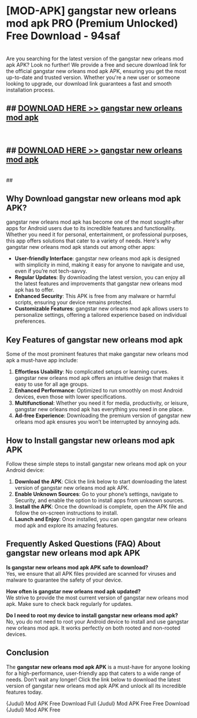 # [MOD-APK] gangstar new orleans mod apk PRO (Premium Unlocked) Free Download - 94saf <br>
<br>
Are you searching for the latest version of the gangstar new orleans mod apk APK? Look no further! We provide a free and secure download link for the official gangstar new orleans mod apk APK, ensuring you get the most up-to-date and trusted version. Whether you're a new user or someone looking to upgrade, our download link guarantees a fast and smooth installation process.


## ##  [DOWNLOAD HERE >> gangstar new orleans mod apk](http://leaked.freeplayer.one?title=gangstar_new_orleans_mod_apk&ref=23)
  <br>

##  ## [DOWNLOAD HERE >> gangstar new orleans mod apk](http://leaked.freeplayer.one?title=gangstar_new_orleans_mod_apk&ref=23)
  <br>
  ##



## Why Download gangstar new orleans mod apk APK?

gangstar new orleans mod apk has become one of the most sought-after apps for Android users due to its incredible features and functionality. Whether you need it for personal, entertainment, or professional purposes, this app offers solutions that cater to a variety of needs. Here's why gangstar new orleans mod apk stands out among other apps:

- **User-friendly Interface**: gangstar new orleans mod apk is designed with simplicity in mind, making it easy for anyone to navigate and use, even if you’re not tech-savvy.
- **Regular Updates**: By downloading the latest version, you can enjoy all the latest features and improvements that gangstar new orleans mod apk has to offer.
- **Enhanced Security**: This APK is free from any malware or harmful scripts, ensuring your device remains protected.
- **Customizable Features**: gangstar new orleans mod apk allows users to personalize settings, offering a tailored experience based on individual preferences.

## Key Features of gangstar new orleans mod apk

Some of the most prominent features that make gangstar new orleans mod apk a must-have app include:

1. **Effortless Usability**: No complicated setups or learning curves. gangstar new orleans mod apk offers an intuitive design that makes it easy to use for all age groups.
2. **Enhanced Performance**: Optimized to run smoothly on most Android devices, even those with lower specifications.
3. **Multifunctional**: Whether you need it for media, productivity, or leisure, gangstar new orleans mod apk has everything you need in one place.
4. **Ad-free Experience**: Downloading the premium version of gangstar new orleans mod apk ensures you won’t be interrupted by annoying ads.

## How to Install gangstar new orleans mod apk APK

Follow these simple steps to install gangstar new orleans mod apk on your Android device:

1. **Download the APK**: Click the link below to start downloading the latest version of gangstar new orleans mod apk APK.
2. **Enable Unknown Sources**: Go to your phone’s settings, navigate to Security, and enable the option to install apps from unknown sources.
3. **Install the APK**: Once the download is complete, open the APK file and follow the on-screen instructions to install.
4. **Launch and Enjoy**: Once installed, you can open gangstar new orleans mod apk and explore its amazing features.

## Frequently Asked Questions (FAQ) About gangstar new orleans mod apk APK

**Is gangstar new orleans mod apk APK safe to download?**  
Yes, we ensure that all APK files provided are scanned for viruses and malware to guarantee the safety of your device.

**How often is gangstar new orleans mod apk updated?**  
We strive to provide the most current version of gangstar new orleans mod apk. Make sure to check back regularly for updates.

**Do I need to root my device to install gangstar new orleans mod apk?**  
No, you do not need to root your Android device to install and use gangstar new orleans mod apk. It works perfectly on both rooted and non-rooted devices.

## Conclusion

The **gangstar new orleans mod apk APK** is a must-have for anyone looking for a high-performance, user-friendly app that caters to a wide range of needs. Don’t wait any longer! Click the link below to download the latest version of gangstar new orleans mod apk APK and unlock all its incredible features today.

{Judul} Mod APK Free
Download Full {Judul} Mod APK Free
Free Download {Judul} Mod APK Free

